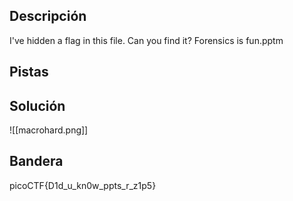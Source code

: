 ## Descripción
I've hidden a flag in this file. Can you find it? Forensics is fun.pptm
## Pistas 
## Solución
![[macrohard.png]]
## Bandera
picoCTF{D1d_u_kn0w_ppts_r_z1p5}